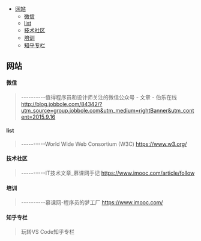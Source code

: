 
- [网站](#%E7%BD%91%E7%AB%99)
    - [微信](#%E5%BE%AE%E4%BF%A1)
    - [list](#list)
    - [技术社区](#%E6%8A%80%E6%9C%AF%E7%A4%BE%E5%8C%BA)
    - [培训](#%E5%9F%B9%E8%AE%AD)
    - [知乎专栏](#%E7%9F%A5%E4%B9%8E%E4%B8%93%E6%A0%8F)

## 网站

#### 微信
> ----------值得程序员和设计师关注的微信公众号 - 文章 - 伯乐在线
> http://blog.jobbole.com/84342/?utm_source=group.jobbole.com&utm_medium=rightBanner&utm_content=2015.9.16

#### list
> ----------World Wide Web Consortium (W3C)
> https://www.w3.org/


#### 技术社区
> ----------IT技术文章_慕课网手记
> https://www.imooc.com/article/follow


#### 培训
> ----------慕课网-程序员的梦工厂
> https://www.imooc.com/


#### 知乎专栏
>  玩转VS Code知乎专栏